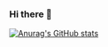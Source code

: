 ### Hi there 👋

[![Anurag's GitHub stats](https://github-readme-stats.vercel.app/api?username=RE-Tamayo)](https://github.com/anuraghazra/github-readme-stats)
<!--
**RE-Tamayo/RE-Tamayo** is a ✨ _special_ ✨ repository because its `README.md` (this file) appears on your GitHub profile.

Here are some ideas to get you started:

- 🔭 I’m currently working on ...
- 🌱 I’m currently learning ...
- 👯 I’m looking to collaborate on ...
- 🤔 I’m looking for help with ...
- 💬 Ask me about ...
- 📫 How to reach me: ...
- 😄 Pronouns: ...
- ⚡ Fun fact: ...
-->
